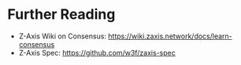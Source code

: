 # Further Reading

- Z-Axis Wiki on Consensus: <https://wiki.zaxis.network/docs/learn-consensus>
- Z-Axis Spec: <https://github.com/w3f/zaxis-spec>
